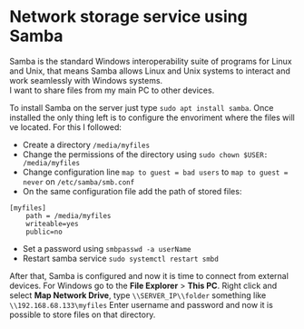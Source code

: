 # Network storage service using Samba

Samba is the standard Windows interoperability suite of programs for Linux and Unix, that means Samba allows Linux and Unix systems to interact and work seamlessly with Windows systems. <br>
I want to share files from my main PC to other devices.

To install Samba on the server just type `sudo apt install samba`. Once installed the only thing left is to configure the envoriment where the files will ve located. For this I followed:
- Create a directory `/media/myfiles`
- Change the permissions of the directory using `sudo chown $USER: /media/myfiles`
- Change configuration line `map to guest = bad users` to `map to guest = never` on `/etc/samba/smb.conf`
- On the same configuration file add the path of stored files:
```
[myfiles]
    path = /media/myfiles
    writeable=yes
    public=no
``` 
- Set a password using `smbpasswd -a userName`
- Restart samba service `sudo systemctl restart smbd`

After that, Samba is configured and now it is time to connect from external devices. For Windows go to the **File Explorer** > **This PC**. Right click and select **Map Network Drive**, type `\\SERVER_IP\\folder` something like `\\192.168.68.133\myfiles`
Enter username and password and now it is possible to store files on that directory.
